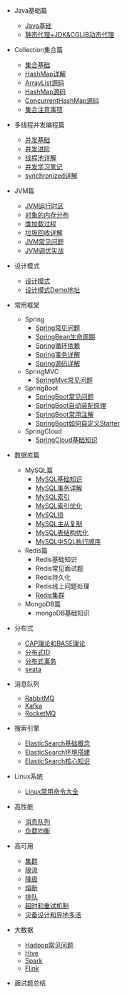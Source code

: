 - Java基础篇
  - [Java基础](./Java/basis/Java基础.md)
  - [静态代理+JDK&CGLIB动态代理](./Java/basis/静态代理+JDK&CGLIB动态代理.md)

- Collection集合篇
  - [集合基础](./Java/collection/Java%E9%9B%86%E5%90%88%E5%9F%BA%E7%A1%80.md)
  - [HashMap详解](./Java/collection/HashMap常见问题.md)
  - [ArrayList源码](./Java/collection/arraylist-source-code.md)
  - [HashMap源码](./Java/collection/hashmap-source-code.md)
  - [ConcurrentHashMap源码](./Java/collection/concurrent-hash-map-source-code.md)
  - [集合注意事项](./Java/collection/集合注意事项.md)

- 多线程并发编程篇
  - [并发基础](./Java/concurrent/java并发基础.md)
  - [并发进阶](./Java/concurrent/java并发进阶.md)
  - [线程池详解](./Java/concurrent/thread-pool.md)
  - [并发学习笔记](./Java/concurrent/JUC并发学习.md)
  - [synchronized详解](./Java/concurrent/synchronized详解.md)

- JVM篇
  - [JVM运行时区](./Java/jvm/jvm-partition.md)
  - [对象的内存分布](./Java/jvm/Java对象内存分布.md)
  - [类加载过程](./Java/jvm/jvm-类加载过程.md)
  - [垃圾回收详解](./Java/jvm/垃圾回收详解.md)
  - [JVM常见问题](./Java/jvm/jvm-常见问题.md)
  - [JVM调优实战](./Java/jvm/JVM调优实战.md)
  
- 设计模式

  - [设计模式](./Java/design-pattern/23种设计模式.md)
  - [设计模式Demo地址](https://github.com/ITenderL/design_pattern)
- 常用框架
  - Spring
    - [Spring常见问题](./framework/spring/spring-basis.md)
    - [SpringBean生命周期](./framework/spring/spring-bean生命周期.md)
    - [Spring循环依赖](./framework/spring/spring-循环依赖.md)
    - [Spring事务详解](./framework/spring/spring-transaction.md)
    - [Spring源码详解](./framework/spring/spring-source-code.md)
  - SpringMVC
    - [SpringMvc常见问题](framework/spring-mvc/spring-mvc-basis.md)
  - SpringBoot
    - [SpringBoot常见问题](framework/springboot/spring-boot-basis.md)
    - [SpringBoot自动装配原理](framework/springboot/spring-boot自动装配原理)
    - [SpringBoot常用注解](framework/springboot/spring-boot常用注解.md)
    - [SpringBoot如何自定义Starter](framework/springboot/spring-boot自定义Starter)
  - SpringCloud
    - [SpringCloud基础知识](framework/springcloud/spring-cloud-basis.md)
- 数据库篇
  - MySQL篇
    - [MySQL基础知识](./database/mysql/mysql-basis.md)
    - [MySQL事务详解](./database/mysql/mysql-transaction.md)
    - [MySQL索引](./database/mysql/mysql-index-introduce.md)
    - [MySQL索引优化](./database/mysql/mysql-optimize-index.md)
    - [MySQL锁](./database/mysql/mysql-lock.md)
    - [MySQL主从复制](./database/mysql/mysql-master-slave.md)
    - [MySQL表结构优化](./database/mysql/mysql-optimize-table-structure.md)
    - [MySQL中SQL执行顺序](./database/mysql/MySQL中SQL执行顺序.md)
  - Redis篇
    - Redis基础知识
    - Redis常见面试题
    - Redis持久化
    - Redis线上问题处理
    - [Redis集群](./database/redis/Redis集群.md)
  - MongoDB篇
    - mongoDB基础知识
  
- 分布式
  - [CAP理论和BASE理论](./distributed-system/分布式理论.md)
  - [分布式ID](./distributed-system/分布式ID.md)
  - [分布式事务](./distributed-system/distributed_transaction.md)
  - [seata](./distributed-system/seata.md)

- 消息队列

  - [RabbitMQ](./distributed-middleware/mq/RabbitMQ常见面试题总结)
  - [Kafka](./distributed-middleware/mq/Kafka常见面试题总结)
  - [RocketMQ](./distributed-middleware/mq/RocketMQ.md)
  
- 搜索引擎
  - [ElasticSearch基础概念](./database/elasticsearch/Elasticsearch基础概念.md)
  - [ElasticSearch环境搭建](./database/elasticsearch/Elasticsearch环境搭建.md)
  - [ElasticSearch核心知识](./database/elasticsearch/Elasticsearch知识必备.md)

- Linux系统
  - [Linux常用命令大全](./linux/linux-command.md)
  
- 高性能

  - [消息队列](消息队列.md)
  - [负载均衡](负载均衡.md)
  
- 高可用
  - [集群](集群.md)
  - [限流](限流.md)
  - [降级](降级.md)
  - [熔断](熔断.md)
  - [排队](排队.md)
  - [超时和重试机制](超时重试.md)
  - [灾备设计和异地多活](灾备和异地多活.md)

- 大数据
  - [Hadoop常见问题](./bigdata/hadoop/hadoop-basis.md)
  - [Hive](./bigdata/hive/hive-basis.md)
  - [Spark](./bigdata/spark/spark-basis.md)
  - [Flink](./bigdata/flink/flink-basis.md)
  
- 面试题总结
